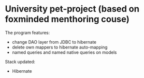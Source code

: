 # University pet-project (based on foxminded menthoring couse)

The program features:
- change DAO layer from JDBC to hibernate
- delete own mappers to hibernate auto-mapping
- named queries and named native queries on models

Stack updated:
- Hibernate
